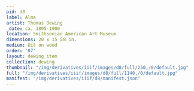 ```yaml
---
pid: d8
label: Alma
artist: Thomas Dewing
_date: ca. 1895-1900
location: Smithsonian American Art Museum
dimensions: 20 x 15 5⁄8 in.
medium: Oil on wood
order: '07'
layout: dewing_item
collection: dewing
thumbnail: "/img/derivatives/iiif/images/d8/full/250,/0/default.jpg"
full: "/img/derivatives/iiif/images/d8/full/1140,/0/default.jpg"
manifest: "/img/derivatives/iiif/d8/manifest.json"
---
```

